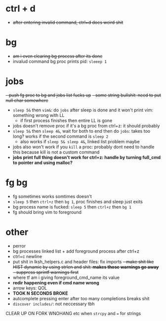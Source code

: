 # ctrl + d
- ~~after entering invalid command, ctrl+d does weird shit~~  

# bg
- ~~am i even clearing bg process after its done~~
- invalud command bg proc prints pid: `sleeep 1`

# jobs
~~- push fg proc to bg and jobs list fucks up~~
  ~~- some string bullshit: need to put null char somewhere~~
- `sleep 5&` then `vim&`: do `jobs` after sleep is done and it won't print vim: something wrong with LL
  - if first process finishes then entire LL is gone
- jobs doesn't remove proc if it's a bg proc from ctrl+z: it should probably
- `sleep 5&` then `sleep 4&`, wait for both to end then do `jobs`: takes too long? works if the second command is `sleep 2`
  - also works if `sleep 5& sleep 4&`, linked list problem maybe
- jobs also won't work if you `kill` a proc: probably dont need to handle this because kill is not a custom command
- **jobs print full thing doesn't work for ctrl+z: handle by turning full_cmd to pointer and using malloc?**

# fg bg
- fg sometimes works somtimes doesn't
- `sleep 5` then `ctrl+z` then `bg 1`, proc finishes and sleep just exits
- bg process name is fucked: `sleep 5` then `ctrl+z` then `bg 1`
- fg should bring vim to foreground

# other
- perror
- bg processes linked list + add foreground process after ctrl+z
- ctrl+c newline
- put shit in lksh_helpers.c and header files: fix imports
~~- make shit like HIST dynamic by using strlen and shit: **makes those warnings go away**~~
  ~~- suppress sprintf warnings first~~
- where tf am i giving foreground_cmd_name its value
- **redir happening even if cmd name wrong**
- arrow keys: QOL
- **TOOK N SECONDS BROKE**
- autcomplete pressing enter after too many completions breaks shit
- `discover includes/`: not neccessary tbh

CLEAR UP ON FORK
WNOHANG etc
when `strcpy` and `=` for strings
